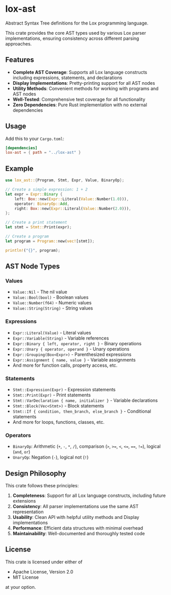 # lox-ast

Abstract Syntax Tree definitions for the Lox programming language.

This crate provides the core AST types used by various Lox parser implementations, ensuring consistency across different parsing approaches.

## Features

- **Complete AST Coverage**: Supports all Lox language constructs including expressions, statements, and declarations
- **Display Implementations**: Pretty-printing support for all AST nodes
- **Utility Methods**: Convenient methods for working with programs and AST nodes
- **Well-Tested**: Comprehensive test coverage for all functionality
- **Zero Dependencies**: Pure Rust implementation with no external dependencies

## Usage

Add this to your `Cargo.toml`:

```toml
[dependencies]
lox-ast = { path = "../lox-ast" }
```

## Example

```rust
use lox_ast::{Program, Stmt, Expr, Value, BinaryOp};

// Create a simple expression: 1 + 2
let expr = Expr::Binary {
    left: Box::new(Expr::Literal(Value::Number(1.0))),
    operator: BinaryOp::Add,
    right: Box::new(Expr::Literal(Value::Number(2.0))),
};

// Create a print statement
let stmt = Stmt::Print(expr);

// Create a program
let program = Program::new(vec![stmt]);

println!("{}", program);
```

## AST Node Types

### Values
- `Value::Nil` - The nil value
- `Value::Bool(bool)` - Boolean values
- `Value::Number(f64)` - Numeric values
- `Value::String(String)` - String values

### Expressions
- `Expr::Literal(Value)` - Literal values
- `Expr::Variable(String)` - Variable references
- `Expr::Binary { left, operator, right }` - Binary operations
- `Expr::Unary { operator, operand }` - Unary operations
- `Expr::Grouping(Box<Expr>)` - Parenthesized expressions
- `Expr::Assignment { name, value }` - Variable assignments
- And more for function calls, property access, etc.

### Statements
- `Stmt::Expression(Expr)` - Expression statements
- `Stmt::Print(Expr)` - Print statements
- `Stmt::VarDeclaration { name, initializer }` - Variable declarations
- `Stmt::Block(Vec<Stmt>)` - Block statements
- `Stmt::If { condition, then_branch, else_branch }` - Conditional statements
- And more for loops, functions, classes, etc.

### Operators
- `BinaryOp`: Arithmetic (`+`, `-`, `*`, `/`), comparison (`>`, `>=`, `<`, `<=`, `==`, `!=`), logical (`and`, `or`)
- `UnaryOp`: Negation (`-`), logical not (`!`)

## Design Philosophy

This crate follows these principles:

1. **Completeness**: Support for all Lox language constructs, including future extensions
2. **Consistency**: All parser implementations use the same AST representation
3. **Usability**: Clean API with helpful utility methods and Display implementations
4. **Performance**: Efficient data structures with minimal overhead
5. **Maintainability**: Well-documented and thoroughly tested code

## License

This crate is licensed under either of

- Apache License, Version 2.0
- MIT License

at your option.
